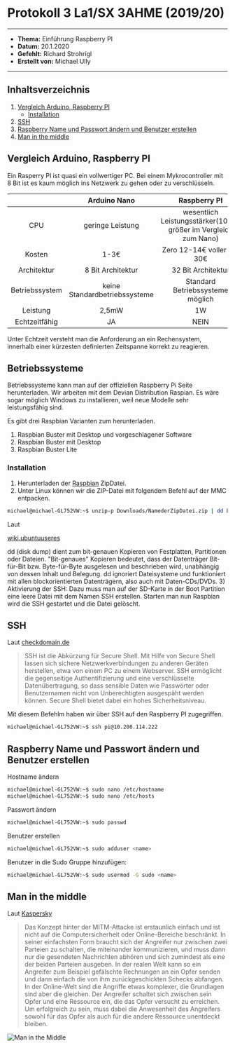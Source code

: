 # Protokoll 3 La1/SX 3AHME (2019/20)
--------------
 * **Thema:** Einführung Raspberry PI
  * **Datum:** 20.1.2020
  * **Gefehlt:** Richard Strohrigl
  * **Erstellt von:** Michael Ully 
  --------------------------------------------------
  ## Inhaltsverzeichnis
  1.  [Vergleich Arduino, Raspberry PI](#vergleich-arduino-raspberry-pi)
      * [Installation](#installation)
  2.  [SSH](#ssh)
  3.  [Raspberry Name und Passwort ändern und Benutzer erstellen](#raspberry-name-und-passwort-ändern-und-benutzer-erstellen)
  4.  [Man in the middle](#man-in-the-middle)
      
   ## Vergleich Arduino, Raspberry PI
   Ein Rasperry PI ist quasi ein vollwertiger PC. Bei einem Mykrocontroller mit 8 Bit ist es kaum möglich 
   ins Netzwerk zu gehen oder zu verschlüsseln.
   
   
   |      | Arduino Nano | Raspberry PI |
   |:----:|:------------:|:------------:|
   | CPU  | geringe Leistung | wesentlich Leistungsstärker(1000x größer im Vergleich zum Nano)|
   | Kosten | 1-3€ | Zero 12-14€ voller RPI 30€ |
   | Architektur | 8 Bit Architektur | 32 Bit Architektur |
   | Betriebssystem | keine Standardbetriebssysteme | Standard Betriebssysteme möglich |
   | Leistung | 2,5mW | 1W |
   | Echtzeitfähig | JA | NEIN |
   
   Unter Echtzeit versteht man die Anforderung an ein Rechensystem, innerhalb einer kürzesten definierten Zeitspanne korrekt zu reagieren.
   
   ## Betriebssysteme
   
   Betriebssysteme kann man auf der offiziellen Raspberry Pi Seite herunterladen. Wir arbeiten mit dem Devian Distribution Raspian. Es wäre sogar möglich 
   Windows zu installieren, weil neue Modelle sehr leistungsfähig sind.
   
   Es gibt drei Raspbian Varianten zum herunterladen.
   1) Raspbian Buster mit Desktop und vorgeschlagener Software
   2) Raspbian Buster mit Desktop
   3) Raspbian Buster Lite 
   
   ### Installation
   
   1) Herunterladen der [Raspbian](https://www.raspberrypi.org/downloads/raspbian/) ZipDatei.
   2) Unter Linux können wir die ZIP-Datei mit folgendem Befehl auf der MMC entpacken.
   ````bash
michael@michael-GL752VW:~$ unzip-p Downloads/NamederZipDatei.zip | dd bs=4M of=/dev/nmcblk0
````
Laut 

[wiki.ubuntuuseres](https://wiki.ubuntuusers.de/dd/)

dd (disk dump) dient zum bit-genauen Kopieren von Festplatten, Partitionen oder Dateien. "Bit-genaues" Kopieren bedeutet, dass der Datenträger Bit-für-Bit bzw. Byte-für-Byte ausgelesen und beschrieben wird, unabhängig von dessen Inhalt und Belegung. dd ignoriert Dateisysteme und funktioniert mit allen blockorientierten Datenträgern, also auch mit Daten-CDs/DVDs.
  3) Aktivierung der SSH: Dazu muss man auf der SD-Karte in der Boot Partition eine leere Datei mit dem Namen SSH erstellen. Starten man nun Raspbian wird die SSH gestartet und die Datei gelöscht.
  
  ## SSH
  Laut [checkdomain.de](https://www.checkdomain.de/hosting/lexikon/ssh/)
  
> SSH ist die Abkürzung für Secure Shell. Mit Hilfe von Secure Shell lassen sich sichere Netzwerkverbindungen zu anderen Geräten herstellen, etwa von einem PC zu einem Webserver. SSH ermöglicht die gegenseitige Authentifizierung und eine verschlüsselte Datenübertragung, so dass sensible Daten wie Passwörter oder Benutzernamen nicht von Unberechtigten ausgespäht werden können. Secure Shell bietet dabei ein hohes Sicherheitsniveau.

Mit diesem Befehlm haben wir über SSH auf den Raspberry PI zugegriffen.

 ````bash
michael@michael-GL752VW:~$ ssh pi@10.200.114.222
````

## Raspberry Name und Passwort ändern und Benutzer erstellen

Hostname ändern

 ````bash
michael@michael-GL752VW:~$ sudo nano /etc/hostname
michael@michael-GL752VW:~$ sudo nano /etc/hosts
````
Passwort ändern

 ````bash
michael@michael-GL752VW:~$ sudo passwd
````
Benutzer erstellen

 ````bash
michael@michael-GL752VW:~$ sudo adduser <name>
````
Benutzer in die Sudo Gruppe hinzufügen:

````bash
michael@michael-GL752VW:~$ sudo usermod -G sudo <name>
````
## Man in the middle

Laut [Kaspersky](https://www.kaspersky.de/blog/was-ist-eine-man-in-the-middle-attacke/905/)

>Das Konzept hinter der MITM-Attacke ist erstaunlich einfach und ist nicht auf die Computersicherheit oder Online-Bereiche beschränkt. In seiner einfachsten Form braucht sich der Angreifer nur zwischen zwei Parteien zu schalten, die miteinander kommunizieren, und muss dann nur die gesendeten Nachrichten abhören und sich zumindest als eine der beiden Parteien ausgeben. In der realen Welt kann so ein Angreifer zum Beispiel gefälschte Rechnungen an ein Opfer senden und dann einfach die von ihm zurückgeschickten Schecks abfangen. In der Online-Welt sind die Angriffe etwas komplexer, die Grundlagen sind aber die gleichen. Der Angreifer schaltet sich zwischen sein Opfer und eine Ressource ein, die das Opfer versucht zu erreichen. Um erfolgreich zu sein, muss dabei die Anwesenheit des Angreifers sowohl für das Opfer als auch für die andere Ressource unentdeckt bleiben.

![Man in the Middle](https://wiki.botfrei.de/images/7/73/Mitm.jpg)


   
